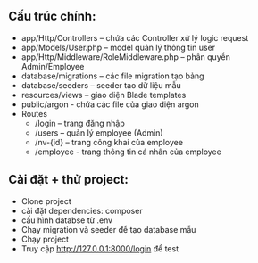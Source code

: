 ## Cấu trúc chính:
- app/Http/Controllers – chứa các Controller xử lý logic request
- app/Models/User.php – model quản lý thông tin user
- app/Http/Middleware/RoleMiddleware.php – phân quyền Admin/Employee
- database/migrations – các file migration tạo bảng
- database/seeders – seeder tạo dữ liệu mẫu
- resources/views – giao diện Blade templates
- public/argon - chứa các file của giao diện argon
- Routes
  + /login – trang đăng nhập
  + /users – quản lý employee (Admin)
  + /nv-{id} – trang công khai của employee
  + /employee - trang thông tin cá nhân của employee
 
## Cài đặt + thử project:
- Clone project
- cài đặt dependencies: composer
- cấu hình databse từ .env
- Chạy migration và seeder để tạo database mẫu
- Chạy project
- Truy cập http://127.0.0.1:8000/login để test

